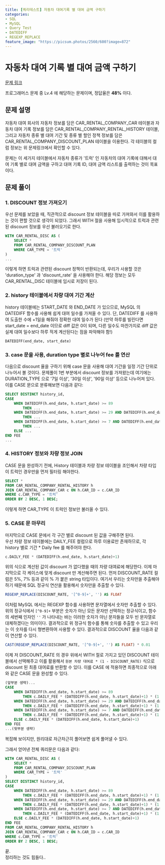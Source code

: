 ```yaml
---
title: [쿼리테스트] 자동차 대여기록 별 대여 금액 구하기
categories:
- SQL
- MySQL
- Query Test
- DATEDIFF
- REGEXP_REPLACE
feature_image: "https://picsum.photos/2560/600?image=872"
---
```


# 자동차 대여 기록 별 대여 금액 구하기
[문제 링크](https://school.programmers.co.kr/learn/courses/30/lessons/151141)

프로그래머스 문제 중 Lv.4 에 해당하는 문제이며, 정답율은 **48%** 이다.

## 문제 설명
자동차 대여 회사의 자동차 정보를 담은 CAR_RENTAL_COMPANY_CAR 테이블과 자동차 대여 기록 정보를 담은 CAR_RENTAL_COMPANY_RENTAL_HISTORY 테이블, 그리고 자동차 종류 별 대여 기간 및 종류 별 할인 정책 정보를 담은 CAR_RENTAL_COMPANY_DISCOUNT_PLAN 테이블을 이용한다. 각 테이블의 컬럼 정보는 위 문제링크에서 확인할 수 있다.

문제는 이 세가지 테이블에서 자동차 종류가 '트럭' 인 자동차의 대여 기록에 대해서 대여 기록 별로 대여 금액을 구하고 대여 기록 ID, 대여 금액 리스트를 출력하는 것이 목표이다.  

## 문제 풀이
### 1. DISCOUNT 정보 가져오기
우선 문제를 보았을 때, 직관적으로 discount 정보 테이블을 따로 가져와서 이를 활용하는 것이 편할 것으로 생각이 되었다. 그래서 WITH 절을 사용해 임시적으로 트럭과 관련된 discount 정보를 우선 불러오기로 한다.

```SQL
WITH CAR_RENTAL_DISC AS (
    SELECT *
    FROM CAR_RENTAL_COMPANY_DISCOUNT_PLAN
    WHERE CAR_TYPE = '트럭'
)
...
```
이렇게 하면 트럭과 관련된 discount 정책이 반환되는데, 우리가 사용할 것은 'duration_type' 과 'discount_rate' 을 사용해야 한다. 해당 정보는 모두 CAR_RENTAL_DISC 테이블에 임시로 저장이 된다.

### 2. history 테이블에서 차량 대여 기간 계산
history 테이블에는 START_DATE 와 END_DATE 가 있으므로, MySQL 의 DATEDIFF 함수를 사용해 쉽게 대여 일수를 가져올 수 있다. 단, DATEDIFF 를 사용하여 도출한 수에 +1일을 해줘야 정확한 대여 일수가 된다 (만약 하루를 빌린다면 start_date = end_date 이므로 diff 값은 0이 되며, 다른 일수도 마찬가지로 diff 값은 실제 대여 일수보다 하루 적게 계산된다는 점을 파악해야 함!)

```SQL
DATEDIFF(end_date, start_date)
```

### 3. case 문을 사용, duration type 별로 나누어 fee 를 연산
다음으로 discount 율을 구하기 위해 case 문을 사용해 대여 기간을 일정 기간 단위로 나누어서 볼 것이다. 문제풀이 1번 부분에서 discount 정보를 가져왔는데 여기에는 DURATION_TYPE 으로 '7일 이상', '30일 이상', '90일 이상' 등으로 나누어져 있다. 이를 CASE 문으로 분류해보면 다음과 같다:

```SQL
SELECT DISTINCT history_id,
CASE 
    WHEN DATEDIFF(h.end_date, h.start_date) >= 89 
        THEN ...
    WHEN DATEDIFF(h.end_date, h.start_date) >= 29 AND DATEDIFF(h.end_date, h.start_date) < 89 
        THEN ...
    WHEN DATEDIFF(h.end_date, h.start_date) >= 7 AND DATEDIFF(h.end_date, h.start_date) < 29 
        THEN ...
    ELSE ...
END FEE
...
```

### 4. HISTORY 정보와 차량 정보 JOIN
CASE 문을 완성하기 전에, History 테이블과 차량 정보 테이블을 조인해서 차량 타입이 트럭인 경우만을 먼저 필터링 해야한다. 
```SQL
SELECT *
FROM CAR_RENTAL_COMPANY_RENTAL_HISTORY h
JOIN CAR_RENTAL_COMPANY_CAR c ON h.CAR_ID = c.CAR_ID
WHERE c.CAR_TYPE = '트럭'
ORDER BY 2 DESC, 1 DESC;
```
이렇게 하면 CAR_TYPE 이 트럭인 정보만 불러올 수 있다.

### 5. CASE 문 마무리
마지막으로 CASE 문에서 각 구간 별로 discount 된 값을 구해주면 된다.  
우선 차량 정보 테이블에는 DAILY_FEE 컬럼으로 하루 이용료만 존재하므로, 각 history 별로 기간 * Daily fee 를 해주어야 한다.

```SQL
c.DAILY_FEE * (DATEDIFF(h.end_date, h.start_date)+1)
```
위의 식으로 계산된 값이 discount 가 없다했을 때의 차량 대여료에 해당한다. 이제 마지막으로 각 케이스에 맞게 discount 만 계산해주면 된다. 먼저 DISCOUNT_RATE 컬럼은 5%, 7% 등과 같이 % 가 붙은 string 타입이다. 여기서 우리는 숫자만을 추출해야 하기 때문에 SQL 정규식 연산을 활용해서 숫자만을 추출할 수 있다.

```SQL
REGEXP_REPLACE(DISCOUNT_RATE, '[^0-9]+', '') AS FLOAT
```
이처럼 MySQL 에서는 REGEXP 함수를 사용하면 문자열에서 숫자만 추출할 수 있다. 위의 정규식에서 ```[^0-9]+```  부분은 숫자가 아닌 모든 문자만 선택하는 정규식이고, 함수의 세번째 인자인 ```''``` 가 나타내는 바는 이러한 숫자가 아닌 문자들을 모두 빈 문자열로 대체하겠다는 의미이다. 결과적으로 위 정규식 함수를 통해 숫자를 추출할 수 있고 우리는 이 숫자를 다시 형변환하여 사용할 수 있다. 결과적으로 DISCOUNT 율을 다음과 같이 연산할 수 있다.
```SQL
CAST(REGEXP_REPLACE(DISCOUNT_RATE, '[^0-9]+', '') AS FLOAT) * 0.01
```
이제 저 DISCOUNT_RATE 의 경우 위에서 WITH 절로 가지고 있던 DISCOUNT 테이블에서 선택해주고 이를 활용해서 ```원본 차량 대여료 * (1 - DISCOUNT_RATE)``` 식으로 discount 된 최종 대여료를 반환할 수 있다. 이를 CASE 에 적용하면 최종적으로 아래와 같은 CASE 문을 완성할 수 있다.

```SQL
(앞부분 생략)...
CASE 
    WHEN DATEDIFF(h.end_date, h.start_date) >= 89 
        THEN c.DAILY_FEE * (DATEDIFF(h.end_date, h.start_date)+1) * (1 - (SELECT CAST(REGEXP_REPLACE(DISCOUNT_RATE, '[^0-9]+', '') AS FLOAT) * 0.01 AS numbers FROM CAR_RENTAL_DISC WHERE DURATION_TYPE = '90일 이상'))
    WHEN DATEDIFF(h.end_date, h.start_date) >= 29 AND DATEDIFF(h.end_date, h.start_date) < 89 
        THEN c.DAILY_FEE * (DATEDIFF(h.end_date, h.start_date)+1) * (1 - (SELECT CAST(REGEXP_REPLACE(DISCOUNT_RATE, '[^0-9]+', '') AS FLOAT) * 0.01 AS numbers FROM CAR_RENTAL_DISC WHERE DURATION_TYPE = '30일 이상'))
    WHEN DATEDIFF(h.end_date, h.start_date) >= 7 AND DATEDIFF(h.end_date, h.start_date) < 29 
        THEN c.DAILY_FEE * (DATEDIFF(h.end_date, h.start_date)+1) * (1 - (SELECT CAST(REGEXP_REPLACE(DISCOUNT_RATE, '[^0-9]+', '') AS FLOAT) * 0.01 AS numbers FROM CAR_RENTAL_DISC WHERE DURATION_TYPE = '7일 이상'))
    ELSE c.DAILY_FEE * (DATEDIFF(h.end_date, h.start_date)+1)
END FEE
...(뒷부분 생략)
```
복잡해 보이지만, 원리대로 차근차근히 풀어보면 쉽게 풀어낼 수 있다. 

그래서 얻어낸 전체 쿼리문은 다음과 같다:
```SQL
WITH CAR_RENTAL_DISC AS (
    SELECT *
    FROM CAR_RENTAL_COMPANY_DISCOUNT_PLAN
    WHERE CAR_TYPE = '트럭'
)
SELECT DISTINCT history_id,
CASE 
    WHEN DATEDIFF(h.end_date, h.start_date) >= 89 
        THEN c.DAILY_FEE * (DATEDIFF(h.end_date, h.start_date)+1) * (1 - (SELECT CAST(REGEXP_REPLACE(DISCOUNT_RATE, '[^0-9]+', '') AS FLOAT) * 0.01 AS numbers FROM CAR_RENTAL_DISC WHERE DURATION_TYPE = '90일 이상'))
    WHEN DATEDIFF(h.end_date, h.start_date) >= 29 AND DATEDIFF(h.end_date, h.start_date) < 89 
        THEN c.DAILY_FEE * (DATEDIFF(h.end_date, h.start_date)+1) * (1 - (SELECT CAST(REGEXP_REPLACE(DISCOUNT_RATE, '[^0-9]+', '') AS FLOAT) * 0.01 AS numbers FROM CAR_RENTAL_DISC WHERE DURATION_TYPE = '30일 이상'))
    WHEN DATEDIFF(h.end_date, h.start_date) >= 7 AND DATEDIFF(h.end_date, h.start_date) < 29 
        THEN c.DAILY_FEE * (DATEDIFF(h.end_date, h.start_date)+1) * (1 - (SELECT CAST(REGEXP_REPLACE(DISCOUNT_RATE, '[^0-9]+', '') AS FLOAT) * 0.01 AS numbers FROM CAR_RENTAL_DISC WHERE DURATION_TYPE = '7일 이상'))
    ELSE c.DAILY_FEE * (DATEDIFF(h.end_date, h.start_date)+1)
END FEE
FROM CAR_RENTAL_COMPANY_RENTAL_HISTORY h
JOIN CAR_RENTAL_COMPANY_CAR c ON h.CAR_ID = c.CAR_ID
WHERE c.CAR_TYPE = '트럭'
ORDER BY 2 DESC, 1 DESC;
```

끝.  
정리하는 것도 힘들다..